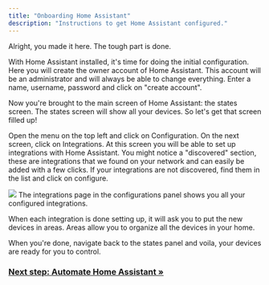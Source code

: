 ```yaml
---
title: "Onboarding Home Assistant"
description: "Instructions to get Home Assistant configured."
---
```


Alright, you made it here. The tough part is done.

With Home Assistant installed, it's time for doing the initial configuration. Here you will create the owner account of Home Assistant. This account will be an administrator and will always be able to change everything. Enter a name, username, password and click on "create account".

Now you're brought to the main screen of Home Assistant: the states screen. The states screen will show all your devices. So let's get that screen filled up!

Open the menu on the top left and click on Configuration. On the next screen, click on Integrations. At this screen you will be able to set up integrations with Home Assistant. You might notice a "discovered" section, these are integrations that we found on your network and can easily be added with a few clicks. If your integrations are not discovered, find them in the list and click on configure.

<p class='img'>
<img src='/images/getting-started/integrations.png' />
The integrations page in the configurations panel shows you all your configured integrations.
</p>

When each integration is done setting up, it will ask you to put the new devices in areas. Areas allow you to organize all the devices in your home.

When you're done, navigate back to the states panel and voila, your devices are ready for you to control.

### [Next step: Automate Home Assistant &raquo;](/getting-started/automation/)

